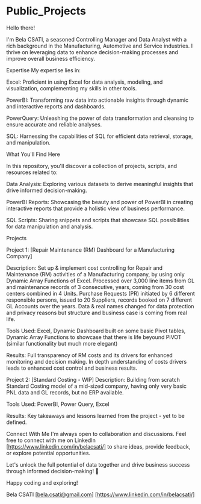 # Public_Projects
Hello there!

I'm Bela CSATI, a seasoned Controlling Manager and Data Analyst with a rich background in the Manufacturing, Automotive and Service industries. I thrive on leveraging data to enhance decision-making processes and improve overall business efficiency.

Expertise My expertise lies in:

Excel: Proficient in using Excel for data analysis, modeling, and visualization, complementing my skills in other tools.

PowerBI: Transforming raw data into actionable insights through dynamic and interactive reports and dashboards.

PowerQuery: Unleashing the power of data transformation and cleansing to ensure accurate and reliable analyses.

SQL: Harnessing the capabilities of SQL for efficient data retrieval, storage, and manipulation.

What You'll Find Here

In this repository, you'll discover a collection of projects, scripts, and resources related to:

Data Analysis: Exploring various datasets to derive meaningful insights that drive informed decision-making.

PowerBI Reports: Showcasing the beauty and power of PowerBI in creating interactive reports that provide a holistic view of business performance.

SQL Scripts: Sharing snippets and scripts that showcase SQL possibilities for data manipulation and analysis.

Projects

Project 1: [Repair Maintenance (RM) Dashboard for a Manufacturing Company]

Description: Set up & implement cost controlling for Repair and Maintenance (RM) activities of a Manufacturing company, by using only Dynamic Array Functions of Excel. Processed over 3,000 line items from GL and maintenance records of 3 consecutive, years, coming from 30 cost centers combined in 4 Units. Purchase Requests (PR) initiated by 6 different responsible persons, issued to 20 Suppliers, records booked on 7 different GL Accounts over the years. Data & real names changed for data protection and privacy reasons but structure and business case is coming from real life.

Tools Used: Excel, 
Dynamic Dashboard built on some basic Pivot tables, 
Dynamic Array Functions to showcase that there is life beyound PIVOT (similar functionality but much more elegant)

Results: Full transparency of RM costs and its drivers for enhanced monitoring and decision making. In depth understanding of costs drivers leads to enhanced cost control and business results.

Project 2: [Standard Costing - WIP] Description: Building from scratch Standard Costing model of a mid-sized company, having only very basic PNL data and GL records, but no ERP available.

Tools Used: PowerBI, Power Query, Excel

Results: Key takeaways and lessons learned from the project - yet to be defined.

Connect With Me I'm always open to collaboration and discussions. Feel free to connect with me on LinkedIn [https://www.linkedin.com/in/belacsati/] to share ideas, provide feedback, or explore potential opportunities.

Let's unlock the full potential of data together and drive business success through informed decision-making! 🚀

Happy coding and exploring!

Bela CSATI [bela.csati@gmail.com] [https://www.linkedin.com/in/belacsati/]
